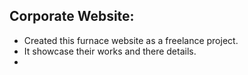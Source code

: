 ## Corporate Website:
- Created this furnace website as a freelance project.
- It showcase their works and there details.
- 
